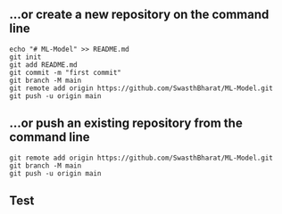 ## …or create a new repository on the command line
```
echo "# ML-Model" >> README.md
git init
git add README.md
git commit -m "first commit"
git branch -M main
git remote add origin https://github.com/SwasthBharat/ML-Model.git
git push -u origin main
```
## …or push an existing repository from the command line
```
git remote add origin https://github.com/SwasthBharat/ML-Model.git
git branch -M main
git push -u origin main
```
## Test
